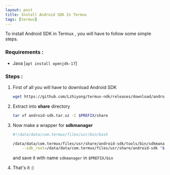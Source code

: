 ```yaml
---
layout: post
title: Install Android SDK In Termux
tags: [termux]
---
```

To install Android SDK in Termux , you will have to follow some simple steps.

### Requirements :

- Java [`apt install openjdk-17`]

### Steps :

1. First of all you will have to download Android SDK

    ```bash
    wget https://github.com/Lzhiyong/termux-ndk/releases/download/android-sdk/android-sdk.tar.xz
    ```

2. Extract into __share__ directory

    ```bash
    tar xf android-sdk.tar.xz -C $PREFIX/share
    ```

3. Now make a wrapper for __sdkmanager__ 
    
    ```bash
    #!/data/data/com.termux/files/usr/bin/bash

    /data/data/com.termux/files/usr/share/android-sdk/tools/bin/sdkmanager \
        --sdk_root=/data/data/com.termux/files/usr/share/android-sdk "$@"
    ```
    and save it with name `sdkmanager` in `$PREFIX/bin` 
    
4. That's it :)

